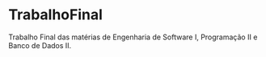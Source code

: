 # TrabalhoFinal
Trabalho Final das matérias de Engenharia de Software I, Programação II e Banco de Dados II.
